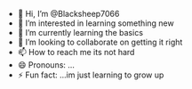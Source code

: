 - 👋 Hi, I’m @Blacksheep7066
- 👀 I’m interested in learning something new
- 🌱 I’m currently learning the basics
- 💞️ I’m looking to collaborate on getting it right
- 📫 How to reach me its not hard
- 😄 Pronouns: ...
- ⚡ Fun fact: ...im just learning to grow up

<!---
Blacksheep7066/Blacksheep7066 is a ✨ special ✨ repository because its `README.md` (this file) appears on your GitHub profile.
You can click the Preview link to take a look at your changes.
--->
